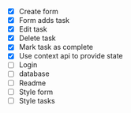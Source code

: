 - [x] Create form
- [x] Form adds task
- [x] Edit task
- [x] Delete task
- [x] Mark task as complete
- [x] Use context api to provide state
- [ ] Login
- [ ] database
- [ ] Readme
- [ ] Style form
- [ ] Style tasks
